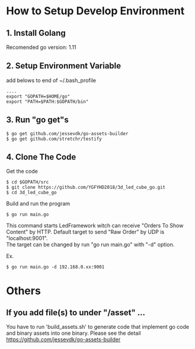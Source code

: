 # How to Setup Develop Environment

## 1. Install Golang

Recomended go version: 1.11

## 2. Setup Environment Variable
add belows to end of ~/.bash_profile
```shell
....
export "GOPATH=$HOME/go"
export "PATH=$PATH:$GOPATH/bin"
```

## 3. Run "go get"s

```shell
$ go get github.com/jessevdk/go-assets-builder
$ go get github.com/stretchr/testify
```

## 4. Clone The Code

Get the code
```shell
$ cd $GOPATH/src
$ git clone https://github.com/YGFYHD2018/3d_led_cube_go.git
$ cd 3d_led_cube_go
```

Build and run the program
```shell
$ go run main.go
```
This command starts LedFramework witch can receive "Orders To Show Content" by HTTP.
Default target to send "Raw Order" by UDP is "localhost:9001".  
The target can be changed by run "go run main.go" with "-d" option.  
  
Ex.  
```shell
$ go run main.go -d 192.168.0.xx:9001
```


# Others

## If you add file(s) to under "/asset" ...

You have to run 'build_assets.sh' to generate code that implement go code and binary assets into one binary. 
Please see the detail https://github.com/jessevdk/go-assets-builder 

